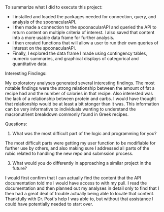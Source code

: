 To summarize what I did to execute this project:

*  I installed and loaded the packages needed for connection, query, and analysis of the spoonacularAPI. 
*  I then made a connection to the spoonacularAPI and queried the API to return content on multiple criteria of interest. I also saved that content into a more usable data frame for further analysis.   
*  I then created functions that will allow a user to run their own queries of interest on the spoonacularAPI. 
*  Finally, I explored the data frame I made using contingency tables, numeric summaries, and graphical displays of categorical and quantitative data.  

Interesting Findings:

My exploratory analyses generated several interesting findings. The most notable findings were the strong relationship between the amount of fat a recipe had and the number of calories in that recipe. Also interested was the lack of a relationship between protein and carbs. I would have thought that relationship would be at least a bit stonger than it was. This information can be very informative to individuals wanting to understand the macronutrient breakdown commonly found in Greek recipes. 

Questions:

1. What was the most difficult part of the logic and programming for you?

The most difficult parts were getting my user function to be modifiable for further use by others, and also making sure I addressed all parts of the rubic related to handling the new repo and submssion process.

3. What would you do differently in approaching a similar project in the future?

I would first confirm that I can actually find the content that the API documentation told me I would have access to with my pull. I read the documentation and then planned out my analyses in detail only to find that I then had a great deal of trouble actually being able to locate that content. Thankfully with Dr. Post's help I was able to, but without that assistance I could have potentially needed to start over. 
